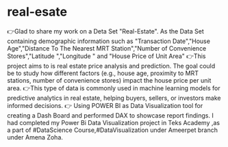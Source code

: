 # real-esate
👉Glad to share my work on a Deta Set "Real-Estate".
As the Data Set containing demographic information such as "Transaction Date","House Age","Distance To The Nearest MRT Station","Number of Convenience Stores","Latitude ","Longitude " and "House Price of Unit Area"
👉This project aims to is  real estate price analysis and prediction. The goal could be to study how different factors (e.g., house age, proximity to MRT stations, number of convenience stores) impact the house price per unit area.
👉This type of data is commonly used in machine learning models for predictive analytics in real estate, helping buyers, sellers, or investors make informed decisions.
👉 Using POWER BI as Data Visualization tool for creating a Dash Board and performed DAX to showcase report findings.
I had  completed my Power Bi Data Visualization project in Teks Academy ,as a part of #DataScience Course,#DataVisualization  under Ameerpet branch under Amena Zoha.
